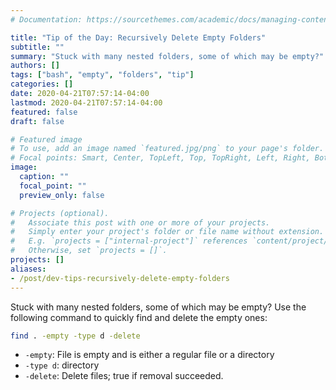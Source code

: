 ```yaml
---
# Documentation: https://sourcethemes.com/academic/docs/managing-content/

title: "Tip of the Day: Recursively Delete Empty Folders"
subtitle: ""
summary: "Stuck with many nested folders, some of which may be empty?"
authors: []
tags: ["bash", "empty", "folders", "tip"]
categories: []
date: 2020-04-21T07:57:14-04:00
lastmod: 2020-04-21T07:57:14-04:00
featured: false
draft: false

# Featured image
# To use, add an image named `featured.jpg/png` to your page's folder.
# Focal points: Smart, Center, TopLeft, Top, TopRight, Left, Right, BottomLeft, Bottom, BottomRight.
image:
  caption: ""
  focal_point: ""
  preview_only: false

# Projects (optional).
#   Associate this post with one or more of your projects.
#   Simply enter your project's folder or file name without extension.
#   E.g. `projects = ["internal-project"]` references `content/project/deep-learning/index.md`.
#   Otherwise, set `projects = []`.
projects: []
aliases:
- /post/dev-tips-recursively-delete-empty-folders
---
```


Stuck with many nested folders, some of which may be empty?
Use the following command to quickly find and delete the empty ones:

```bash
find . -empty -type d -delete
```

- `-empty`: File is empty and is either a regular file or a directory
- `-type d`: directory
- `-delete`: Delete files; true if removal succeeded.
